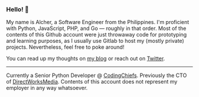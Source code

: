 ### Hello! 👋

<!--
**alchermd/alchermd** is a ✨ _special_ ✨ repository because its `README.md` (this file) appears on your GitHub profile.

Here are some ideas to get you started:

- 🔭 I’m currently working on ...
- 🌱 I’m currently learning ...
- 👯 I’m looking to collaborate on ...
- 🤔 I’m looking for help with ...
- 💬 Ask me about ...
- 📫 How to reach me: ...
- 😄 Pronouns: ...
- ⚡ Fun fact: ...
-->

My name is Alcher, a Software Engineer from the Philippines. I'm proficient with Python, JavaScript, PHP, and Go — roughly in that order. Most of the contents of this Github account were just throwaway code for prototyping and learning purposes, as I usually use Gitlab to host my (mostly private) projects. Nevertheless, feel free to poke around!

You can read up my thoughts on [my blog](https://alcher.dev/) or reach out on [Twitter](https://twitter.com/alchermd).

---

Currently a Senior Python Developer @ [CodingChiefs](https://codingchiefs.com/). Previously the CTO of [DirectWorksMedia](https://directworksmedia.com). Contents of this account does not represent my employer in any way whatsoever.
